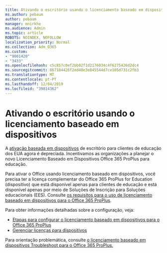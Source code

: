 ```yaml
---
title: Ativando o escritório usando o licenciamento baseado em dispositivos
ms.author: pebaum
author: pebaum
manager: mnirkhe
ms.audience: Admin
ms.topic: article
ROBOTS: NOINDEX, NOFOLLOW
localization_priority: Normal
ms.collection: Adm_O365
ms.custom:
- "9001420"
- "3433"
ms.openlocfilehash: c5c857c0ef2bb02f1d2176034c4f6275426d2dc4
ms.sourcegitcommit: 867184426f2ed48e3e845544d7ce185d731c2fb3
ms.translationtype: MT
ms.contentlocale: pt-PT
ms.lasthandoff: 12/04/2019
ms.locfileid: "39814362"
---
```

# <a name="activating-office-using-device-based-licensing"></a>Ativando o escritório usando o licenciamento baseado em dispositivos

A [ativação baseada em dispositivos](https://aka.ms/officedba) de escritório para clientes de educação dos EUA agora é depreciada. Incentivamos as organizações a planejar o novo Licenciamento Baseado em Dispositivos Office 365 ProPlus para educação.

Para ativar o Office usando licenciamento baseado em dispositivos, você precisa ter a licença complementar do Office 365 ProPlus for Education (dispositivo) que está disponível apenas para clientes de educação e está disponível apenas por meio de Soluções de Inscrição para Soluções educacionais (EES). Consulte [os requisitos para o uso de licenciamento baseado em dispositivos para o Office 365 ProPlus](https://docs.microsoft.com/deployoffice/device-based-licensing#requirements-for-using-device-based-licensing-for-office-365-proplus).

Para obter informações detalhadas sobre a configuração, veja:
- [Etapas para configurar o licenciamento baseado em dispositivos para o Office 365 ProPlus](https://docs.microsoft.com/deployoffice/device-based-licensing#steps-to-configure-device-based-licensing-for-office-365-proplus)
- [Gerenciar licenças para dispositivos](https://docs.microsoft.com/Office365/Admin/misc/manage-licenses-for-devices)

Para orientação problemática, consulte [o licenciamento baseado em dispositivos Troubleshoot para o Office 365 ProPlus.](https://docs.microsoft.com/deployoffice/device-based-licensing#troubleshoot-device-based-licensing-for-office-365-proplus)